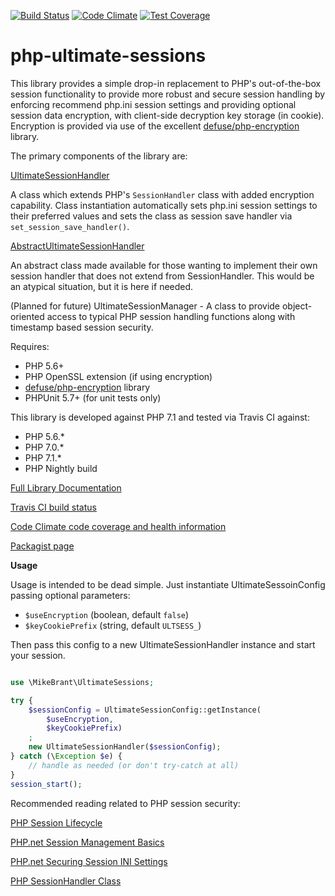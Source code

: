 [![Build Status](https://travis-ci.org/mikecbrant/php-ultimate-sessions.svg?branch=master)](https://travis-ci.org/mikecbrant/php-ultimate-sessions)
[![Code Climate](https://codeclimate.com/github/mikecbrant/php-ultimate-sessions/badges/gpa.svg)](https://codeclimate.com/github/mikecbrant/php-ultimate-sessions)
[![Test Coverage](https://codeclimate.com/github/mikecbrant/php-ultimate-sessions/badges/coverage.svg)](https://codeclimate.com/github/mikecbrant/php-ultimate-sessions/coverage)

# php-ultimate-sessions

This library provides a simple drop-in replacement to PHP's out-of-the-box 
session functionality to provide more robust and secure session handling by 
enforcing recommend php.ini session settings and providing optional session 
data encryption, with client-side decryption key storage (in cookie). 
Encryption is provided via use of the excellent [defuse/php-encryption](https://github.com/defuse/php-encryption) library.

The primary components of the library are:

[UltimateSessionHandler](docs/MikeBrant-UltimateSessions-UltimateSessionHandler.md)

A class which extends PHP's `SessionHandler` class with added encryption 
capability. Class instantiation automatically sets php.ini session settings 
to their preferred values and sets the class as session save handler via 
`set_session_save_handler()`.

[AbstractUltimateSessionHandler](docs/MikeBrant-UltimateSessions-AbstractUltimateSessionHandler.md)

An abstract class made available for those wanting to implement their own 
session handler that does not extend from SessionHandler.  This would be an 
atypical situation, but it is here if needed.

(Planned for future) UltimateSessionManager - A class to provide 
object-oriented access to 
typical PHP session handling functions along with timestamp based session 
security.

Requires:
- PHP 5.6+
- PHP OpenSSL extension (if using encryption)
- [defuse/php-encryption](https://github.com/defuse/php-encryption) library
- PHPUnit 5.7+ (for unit tests only)

This library is developed against PHP 7.1 and tested via Travis CI against:
- PHP 5.6.*
- PHP 7.0.*
- PHP 7.1.*
- PHP Nightly build

[Full Library Documentation](docs/UltimateSession.md)

[Travis CI build status](https://travis-ci.org/mikecbrant/php-ultimate-sessions)

[Code Climate code coverage and health information](https://codeclimate.com/github/mikecbrant/php-ultimate-sessions)

[Packagist page](https://packagist.org/packages/mikecbrant/php-ultimate-sessions)


**Usage**

Usage is intended to be dead simple.  Just instantiate
UltimateSessoinConfig passing optional parameters:
- `$useEncryption` (boolean, default `false`)
- `$keyCookiePrefix` (string, default `ULTSESS_`)

Then pass this config to a new UltimateSessionHandler instance
and start your session.

```php

use \MikeBrant\UltimateSessions;

try {
    $sessionConfig = UltimateSessionConfig::getInstance(
        $useEncryption, 
        $keyCookiePrefix)
    ;
    new UltimateSessionHandler($sessionConfig);
} catch (\Exception $e) {
    // handle as needed (or don't try-catch at all)
}
session_start();
```

Recommended reading related to PHP session security:

[PHP Session Lifecycle](https://gist.github.com/mindplay-dk/623bdd50c1b4c0553cd3)

[PHP.net Session Management Basics](http://php.net/manual/en/features.session.security.management.php)

[PHP.net Securing Session INI Settings](http://php.net/manual/en/session.security.ini.php)

[PHP SessionHandler Class](http://php.net/manual/en/class.sessionhandler.php)